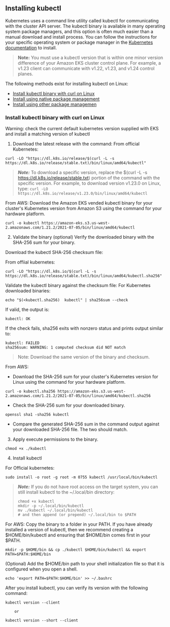 ## Installing kubectl

Kubernetes uses a command line utility called kubectl for communicating with the cluster API server. The kubectl binary is available in many operating system package managers, and this option is often much easier than a manual download and install process. You can follow the instructions for your specific operating system or package manager in the [Kubernetes documentation](https://kubernetes.io/docs/tasks/tools/) to install.

> **Note:** You must use a kubectl version that is within one minor version difference of your Amazon EKS cluster control plane. For example, a v1.23 client can communicate with v1.22, v1.23, and v1.24 control planes.

The following methods exist for installing kubectl on Linux:

* [Install kubectl binary with curl on Linux](https://kubernetes.io/docs/tasks/tools/install-kubectl-linux/#install-kubectl-binary-with-curl-on-linux)
* [Install using native package management](https://kubernetes.io/docs/tasks/tools/install-kubectl-linux/#install-using-native-package-management)
* [Install using other package managemen](https://kubernetes.io/docs/tasks/tools/install-kubectl-linux/#install-using-other-package-management)

### Install kubectl binary with curl on Linux

Warning: check the current default kubernetes version supplied with EKS and install a matching version of kubectl

1. Download the latest release with the command:
From official Kubernetes:
```
curl -LO "https://dl.k8s.io/release/$(curl -L -s https://dl.k8s.io/release/stable.txt)/bin/linux/amd64/kubectl"
```
> ***Note:*** To download a specific version, replace the $(curl -L -s https://dl.k8s.io/release/stable.txt) portion of the command with the specific version.
> For example, to download version v1.23.0 on Linux, type:
> ```curl -LO https://dl.k8s.io/release/v1.23.0/bin/linux/amd64/kubectl```

From AWS:
Download the Amazon EKS vended kubectl binary for your cluster's Kubernetes version from Amazon S3 using the command for your hardware platform.
```
curl -o kubectl https://amazon-eks.s3.us-west-2.amazonaws.com/1.21.2/2021-07-05/bin/linux/amd64/kubectl
```
2. Validate the binary (optional)
Verify the downloaded binary with the SHA-256 sum for your binary.

Download the kubectl SHA-256 checksum file:

From offiial kubernetes:
```
curl -LO "https://dl.k8s.io/$(curl -L -s https://dl.k8s.io/release/stable.txt)/bin/linux/amd64/kubectl.sha256"
```
Validate the kubectl binary against the checksum file:
For Kubernetes downloaded binaries:
```
echo "$(<kubectl.sha256)  kubectl" | sha256sum --check
```
If valid, the output is:

```
kubectl: OK
```
If the check fails, sha256 exits with nonzero status and prints output similar to:
```
kubectl: FAILED
sha256sum: WARNING: 1 computed checksum did NOT match
```
> Note: Download the same version of the binary and checksum.

From AWS:
* Download the SHA-256 sum for your cluster's Kubernetes version for Linux using the command for your hardware platform.
```
curl -o kubectl.sha256 https://amazon-eks.s3.us-west-2.amazonaws.com/1.21.2/2021-07-05/bin/linux/amd64/kubectl.sha256
```

* Check the SHA-256 sum for your downloaded binary.
```
openssl sha1 -sha256 kubectl
```
* Compare the generated SHA-256 sum in the command output against your downloaded SHA-256 file. The two should match.

3. Apply execute permissions to the binary.
```
chmod +x ./kubectl
```

4. Install kubectl

For Official kubernetes:

```
sudo install -o root -g root -m 0755 kubectl /usr/local/bin/kubectl
```

> ***Note:***
> If you do not have root access on the target system, you can still install kubectl to the ~/.local/bin directory:
> ```
> chmod +x kubectl
> mkdir -p ~/.local/bin/kubectl
> mv ./kubectl ~/.local/bin/kubectl
> # and then append (or prepend) ~/.local/bin to $PATH
>```

For AWS:
Copy the binary to a folder in your PATH. If you have already installed a version of kubectl, then we recommend creating a $HOME/bin/kubectl and ensuring that $HOME/bin comes first in your $PATH.
```
mkdir -p $HOME/bin && cp ./kubectl $HOME/bin/kubectl && export PATH=$PATH:$HOME/bin
```
(Optional) Add the $HOME/bin path to your shell initialization file so that it is configured when you open a shell.
```
echo 'export PATH=$PATH:$HOME/bin' >> ~/.bashrc
```

After you install kubectl, you can verify its version with the following command:

```
kubectl version --client
```
		or
```
kubectl version --short --client
```